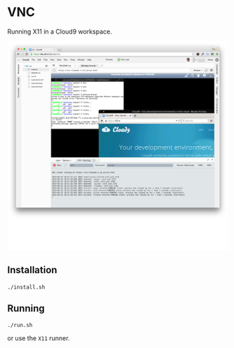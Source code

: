 VNC
===

Running X11 in a Cloud9 workspace.

![Screen Shot](screenshot.png)

Installation
------------

    ./install.sh

Running
-------

    ./run.sh
    
or use the `X11` runner.
